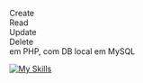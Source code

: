 Create<br>
Read<br>
Update<br>
Delete<br>
em PHP, com DB local em MySQL

[![My Skills](https://skillicons.dev/icons?i=php,mysql,bootstrap)](https://skillicons.dev)
